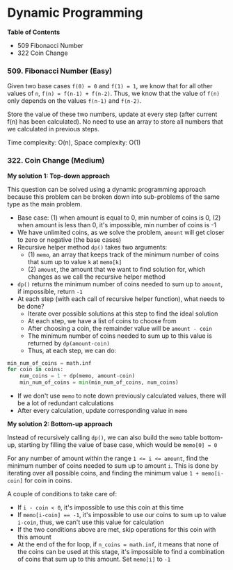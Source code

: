 # Dynamic Programming
**Table of Contents**
- 509 Fibonacci Number
- 322 Coin Change

### 509. Fibonacci Number (Easy)
Given two base cases `f(0) = 0` and `f(1) = 1`, we know that for all other values of `n`, `f(n) = f(n-1) + f(n-2)`.
Thus, we know that the value of `f(n)` only depends on the values `f(n-1)` and `f(n-2)`.

Store the value of these two numbers, update at every step (after current f(n) has been calculated). No need to use an array
to store all numbers that we calculated in previous steps.

Time complexity: O(n), Space complexity: O(1)

### 322. Coin Change (Medium)
**My solution 1: Top-down approach**

This question can be solved using a dynamic programming approach because this problem can be broken down
into sub-problems of the same type as the main problem. 

- Base case: (1) when amount is equal to 0, min number of coins is 0, (2) when amount is less than 0, it's impossible, min number of coins is -1
- We have unlimited coins, as we solve the problem, `amount` will get closer to zero or negative (the base cases)
- Recursive helper method `dp()` takes two arguments: 
  - (1) `memo`, an array that keeps track of the minimum number of coins that sum up to value `k` at `memo[k]`
  - (2) `amount`, the amount that we want to find solution for, which changes as we call the recursive helper method
- `dp()` returns the minimum number of coins needed to sum up to `amount`, if impossible, return `-1`
- At each step (with each call of recursive helper function), what needs to be done?
  - Iterate over possible solutions at this step to find the ideal solution
  - At each step, we have a list of coins to choose from
  - After choosing a coin, the remainder value will be `amount - coin`
  - The minimum number of coins needed to sum up to this value is returned by `dp(amount-coin)`
  - Thus, at each step, we can do:
```python
min_num_of_coins = math.inf
for coin in coins:
    num_coins = 1 + dp(memo, amount-coin)
    min_num_of_coins = min(min_num_of_coins, num_coins)
```
- If we don't use `memo` to note down previously calculated values, there will be a lot of redundant calculations
- After every calculation, update corresponding value in `memo`

**My solution 2: Bottom-up approach**

Instead of recursively calling `dp()`, we can also build the `memo` table bottom-up, starting by filling the value of base case, which would be
`memo[0] = 0`

For any number of amount within the range `1 <= i <= amount`, find the minimum number of coins needed to sum up to amount `i`.
This is done by iterating over all possible coins, and finding the minimum value `1 + memo[i-coin]` for coin in coins.

A couple of conditions to take care of:
- If `i - coin < 0`, it's impossible to use this coin at this time
- If `memo[i-coin] == -1`, it's impossible to use our coins to sum up to value `i-coin`, thus, we can't use this value for calculation
- If the two conditions above are met, skip operations for this coin with this amount
- At the end of the for loop, if `n_coins = math.inf`, it means that none of the coins can be used at this stage, it's impossible to find a combination of coins that sum up to this amount. Set `memo[i]` to `-1`


